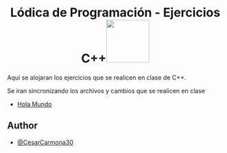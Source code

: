 <h1 align="center">Lódica de Programación - Ejercicios C++<img src="https://tenor.com/es-419/view/pokemon-gif-24403522" width="100"></h1>

Aquí se alojaran los ejercicios que se realicen en clase de C++.

Se iran sincronizando los archivos y cambios que se realicen en clase

* [Hola Mundo](https://github.com/CesarCarmona30/EjerciciosCpp/blob/main/helloWorld.cpp)

## Author

- [@CesarCarmona30](https://www.github.com/CesarCarmona30)

